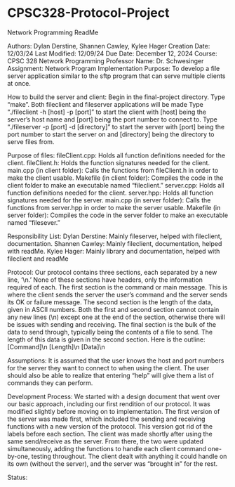 # CPSC328-Protocol-Project

Network Programming ReadMe

Authors:			Dylan Derstine, Shannen Cawley, Kylee Hager
Creation Date:			12/03/24
Last Modified:			12/09/24
Due Date:		    	December 12, 2024
Course: 		   	CPSC 328 Network Programming
Professor Name:			Dr. Schwesinger
Assignment:		 	Network Program Implementation
Purpose:	    		To develop a file server application similar to the sftp program that can serve multiple clients at once.

How to build the server and client:
  Begin in the final-project directory.
  Type “make”.
  Both fileclient and fileserver applications will be made
  Type “./fileclient -h [host] -p [port]” to start the client with [host] being the server’s host name and [port] being the port number to connect to.
  Type “./fileserver -p [port] -d [directory]” to start the server with [port] being the port number to start the server on and [directory] being the directory to serve files from.

Purpose of files:
  fileClient.cpp: Holds all function definitions needed for the client.
  fileClient.h: Holds the function signatures needed for the client.
  main.cpp (in client folder): Calls the functions from fileClient.h in order to make the client usable.
  Makefile (in client folder): Compiles the code in the client folder to make an executable named “fileclient.”
  server.cpp: Holds all function definitions needed for the client.
  server.hpp: Holds all function signatures needed for the server.
  main.cpp (in server folder): Calls the functions from server.hpp in order to make the server usable.
  Makefile (in server folder): Compiles the code in the server folder to make an executable named “filesever.”

Responsibility List:
  Dylan Derstine: Mainly fileserver, helped with fileclient, documentation.
  Shannen Cawley: Mainly fileclient, documentation, helped with readMe.
  Kylee Hager: Mainly library and documentation, helped with fileclient and readMe

Protocol:
	Our protocol contains three sections, each separated by a new line, ‘\n.’ None of these sections have headers, only the information required of each. The first section is the command or main message. This is where the client sends the server the user’s command and the server sends its OK or failure message. The second section is the length of the data, given in ASCII numbers. Both the first and second section cannot contain any new lines (\n) except one at the end of the section, otherwise there will be issues with sending and receiving. The final section is the bulk of the data to send through, typically being the contents of a file to send. The length of this data is given in the second section. Here is the outline:
	[Command]\n
	[Length]\n
	[Data]\n

Assumptions:
	It is assumed that the user knows the host and port numbers for the server they want to connect to when using the client. The user should also be able to realize that entering “help” will give them a list of commands they can perform.

Development Process:
	We started with a design document that went over our basic approach, including our first rendition of our protocol. It was modified slightly before moving on to implementation. The first version of the server was made first, which included the sending and receiving functions with a new version of the protocol. This version got rid of the labels before each section. The client was made shortly after using the same send/receive as the server. From there, the two were updated simultaneously, adding the functions to handle each client command one-by-one, testing throughout. The client dealt with anything it could handle on its own (without the server), and the server was “brought in” for the rest.

Status:
